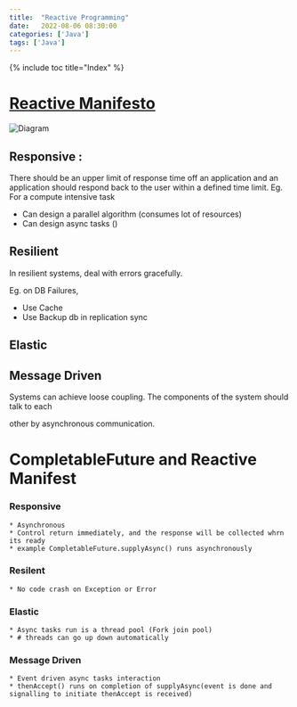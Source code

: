 ```yaml
---
title:  "Reactive Programming"
date:   2022-08-06 08:30:00
categories: ['Java']
tags: ['Java']
---
```

{% include toc title="Index" %}

# [Reactive Manifesto](https://www.reactivemanifesto.org/)

![Diagram](https://www.reactivemanifesto.org/images/reactive-traits.svg)

## Responsive :

There should be an upper limit of response time off an application and an application should respond back to the user
within a defined time limit. Eg. For a compute intensive task

* Can design a parallel algorithm (consumes lot of resources)
* Can design async tasks ()

## Resilient

In resilient systems, deal with errors gracefully.

Eg. on DB Failures,

* Use Cache
* Use Backup db in replication sync

## Elastic

## Message Driven

Systems can achieve loose coupling. The components of the system should talk to each

other by asynchronous communication.

# CompletableFuture and Reactive Manifest

### Responsive
    * Asynchronous
    * Control return immediately, and the response will be collected whrn its ready
    * example CompletableFuture.supplyAsync() runs asynchronously 

### Resilent
    * No code crash on Exception or Error

### Elastic
    * Async tasks run is a thread pool (Fork join pool)
    * # threads can go up down automatically

### Message Driven
    * Event driven async tasks interaction
    * thenAccept() runs on completion of supplyAsync(event is done and signalling to initiate thenAccept is received)
